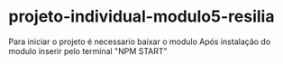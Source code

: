 # projeto-individual-modulo5-resilia

Para iniciar o projeto é necessario baixar o modulo
Após instalação do modulo inserir pelo terminal "NPM START"
